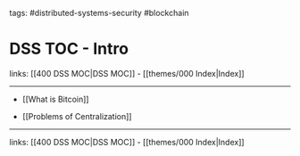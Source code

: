 tags: #distributed-systems-security  #blockchain

# DSS TOC - Intro

links: [[400 DSS MOC|DSS MOC]] - [[themes/000 Index|Index]]

---

- [[What is Bitcoin]]
* [[Problems of Centralization]]

---
links: [[400 DSS MOC|DSS MOC]] - [[themes/000 Index|Index]]